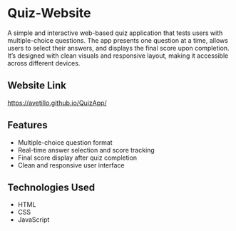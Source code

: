 # Quiz-Website

A simple and interactive web-based quiz application that tests users with multiple-choice questions. The app presents one question at a time, allows users to select their answers, and displays the final score upon completion. It’s designed with clean visuals and responsive layout, making it accessible across different devices.

## Website Link
https://avetillo.github.io/QuizApp/

## Features
- Multiple-choice question format
- Real-time answer selection and score tracking
- Final score display after quiz completion
- Clean and responsive user interface

## Technologies Used
- HTML
- CSS
- JavaScript
